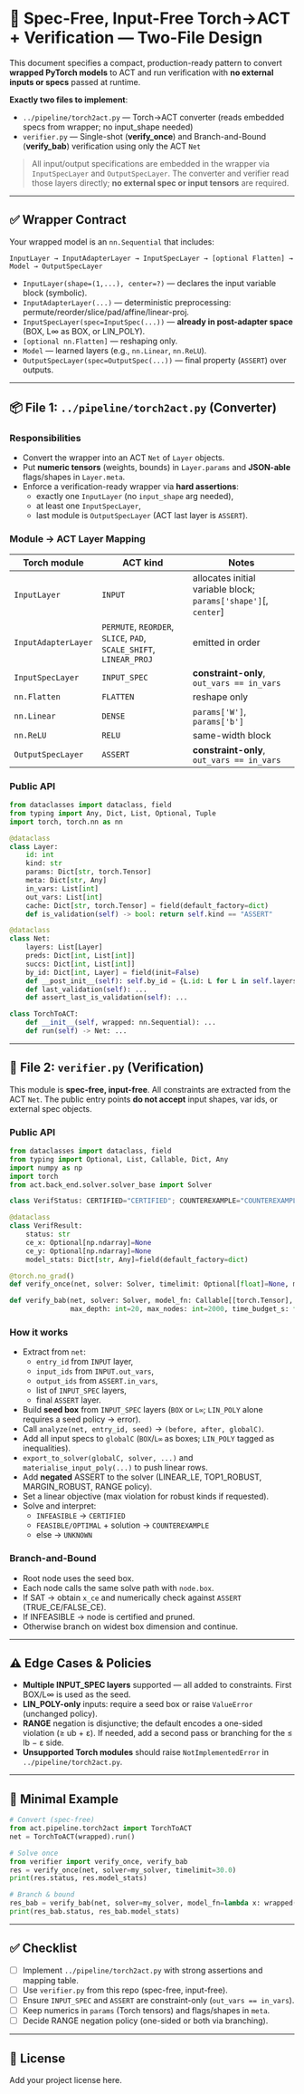 # 🧩 Spec-Free, Input-Free Torch→ACT + Verification — Two-File Design

This document specifies a compact, production-ready pattern to convert **wrapped PyTorch models** to ACT
and run verification with **no external inputs or specs** passed at runtime.

**Exactly two files to implement**:
- `../pipeline/torch2act.py` — Torch→ACT converter (reads embedded specs from wrapper; no input_shape needed)
- `verifier.py` — Single-shot (**verify_once**) and Branch-and-Bound (**verify_bab**) verification using only the ACT `Net`

> All input/output specifications are embedded in the wrapper via `InputSpecLayer` and `OutputSpecLayer`.
> The converter and verifier read those layers directly; **no external spec or input tensors** are required.

---

## ✅ Wrapper Contract

Your wrapped model is an `nn.Sequential` that includes:

```
InputLayer → InputAdapterLayer → InputSpecLayer → [optional Flatten] → Model → OutputSpecLayer
```

- `InputLayer(shape=(1,...), center=?)` — declares the input variable block (symbolic).
- `InputAdapterLayer(...)` — deterministic preprocessing: permute/reorder/slice/pad/affine/linear-proj.
- `InputSpecLayer(spec=InputSpec(...))` — **already in post-adapter space** (BOX, L∞ as BOX, or LIN_POLY).
- `[optional nn.Flatten]` — reshaping only.
- `Model` — learned layers (e.g., `nn.Linear`, `nn.ReLU`).
- `OutputSpecLayer(spec=OutputSpec(...))` — final property (`ASSERT`) over outputs.

---

## 📦 File 1: `../pipeline/torch2act.py` (Converter)

### Responsibilities
- Convert the wrapper into an ACT `Net` of `Layer` objects.
- Put **numeric tensors** (weights, bounds) in `Layer.params` and **JSON-able** flags/shapes in `Layer.meta`.
- Enforce a verification-ready wrapper via **hard assertions**:
  - exactly one `InputLayer` (no `input_shape` arg needed),
  - at least one `InputSpecLayer`,
  - last module is `OutputSpecLayer` (ACT last layer is `ASSERT`).

### Module → ACT Layer Mapping
| Torch module | ACT kind | Notes |
|--------------|----------|-------|
| `InputLayer` | `INPUT` | allocates initial variable block; `params['shape']`[, `center`] |
| `InputAdapterLayer` | `PERMUTE`, `REORDER`, `SLICE`, `PAD`, `SCALE_SHIFT`, `LINEAR_PROJ` | emitted in order |
| `InputSpecLayer` | `INPUT_SPEC` | **constraint-only**, `out_vars == in_vars` |
| `nn.Flatten` | `FLATTEN` | reshape only |
| `nn.Linear` | `DENSE` | `params['W']`, `params['b']` |
| `nn.ReLU` | `RELU` | same-width block |
| `OutputSpecLayer` | `ASSERT` | **constraint-only**, `out_vars == in_vars` |

### Public API
```python
from dataclasses import dataclass, field
from typing import Any, Dict, List, Optional, Tuple
import torch, torch.nn as nn

@dataclass
class Layer:
    id: int
    kind: str
    params: Dict[str, torch.Tensor]
    meta: Dict[str, Any]
    in_vars: List[int]
    out_vars: List[int]
    cache: Dict[str, torch.Tensor] = field(default_factory=dict)
    def is_validation(self) -> bool: return self.kind == "ASSERT"

@dataclass
class Net:
    layers: List[Layer]
    preds: Dict[int, List[int]]
    succs: Dict[int, List[int]]
    by_id: Dict[int, Layer] = field(init=False)
    def __post_init__(self): self.by_id = {L.id: L for L in self.layers}
    def last_validation(self): ...
    def assert_last_is_validation(self): ...

class TorchToACT:
    def __init__(self, wrapped: nn.Sequential): ...
    def run(self) -> Net: ...
```

---

## 📁 File 2: `verifier.py` (Verification)

This module is **spec-free, input-free**. All constraints are extracted from the ACT `Net`.
The public entry points **do not accept** input shapes, var ids, or external spec objects.

### Public API
```python
from dataclasses import dataclass, field
from typing import Optional, List, Callable, Dict, Any
import numpy as np
import torch
from act.back_end.solver.solver_base import Solver

class VerifStatus: CERTIFIED="CERTIFIED"; COUNTEREXAMPLE="COUNTEREXAMPLE"; UNKNOWN="UNKNOWN"

@dataclass
class VerifResult:
    status: str
    ce_x: Optional[np.ndarray]=None
    ce_y: Optional[np.ndarray]=None
    model_stats: Dict[str, Any]=field(default_factory=dict)

@torch.no_grad()
def verify_once(net, solver: Solver, timelimit: Optional[float]=None, maximize_violation: bool=False) -> VerifResult: ...

def verify_bab(net, solver: Solver, model_fn: Callable[[torch.Tensor], torch.Tensor],
               max_depth: int=20, max_nodes: int=2000, time_budget_s: float=300.0) -> VerifResult: ...
```

### How it works
- Extract from `net`:
  - `entry_id` from `INPUT` layer,
  - `input_ids` from `INPUT.out_vars`,
  - `output_ids` from `ASSERT.in_vars`,
  - list of `INPUT_SPEC` layers,
  - final `ASSERT` layer.
- Build **seed box** from `INPUT_SPEC` layers (`BOX` or `L∞`; `LIN_POLY` alone requires a seed policy → error).
- Call `analyze(net, entry_id, seed)` → `(before, after, globalC)`.
- Add all input specs to `globalC` (`BOX`/`L∞` as boxes; `LIN_POLY` tagged as inequalities).
- `export_to_solver(globalC, solver, ...)` and `materialise_input_poly(...)` to push linear rows.
- Add **negated** ASSERT to the solver (LINEAR_LE, TOP1_ROBUST, MARGIN_ROBUST, RANGE policy).
- Set a linear objective (max violation for robust kinds if requested).
- Solve and interpret:
  - `INFEASIBLE` → `CERTIFIED`
  - `FEASIBLE/OPTIMAL` + solution → `COUNTEREXAMPLE`
  - else → `UNKNOWN`

### Branch-and-Bound
- Root node uses the seed box.
- Each node calls the same solve path with `node.box`.
- If SAT → obtain `x_ce` and numerically check against `ASSERT` (TRUE_CE/FALSE_CE).
- If INFEASIBLE → node is certified and pruned.
- Otherwise branch on widest box dimension and continue.

---

## ⚠️ Edge Cases & Policies

- **Multiple INPUT_SPEC layers** supported — all added to constraints. First BOX/L∞ is used as the seed.
- **LIN_POLY-only** inputs: require a seed box or raise `ValueError` (unchanged policy).
- **RANGE** negation is disjunctive; the default encodes a one-sided violation (≥ ub + ε). If needed, add a second pass or branching for the ≤ lb − ε side.
- **Unsupported Torch modules** should raise `NotImplementedError` in `../pipeline/torch2act.py`.

---

## 🧪 Minimal Example

```python
# Convert (spec-free)
from act.pipeline.torch2act import TorchToACT
net = TorchToACT(wrapped).run()

# Solve once
from verifier import verify_once, verify_bab
res = verify_once(net, solver=my_solver, timelimit=30.0)
print(res.status, res.model_stats)

# Branch & bound
res_bab = verify_bab(net, solver=my_solver, model_fn=lambda x: wrapped(x), max_depth=18, time_budget_s=120.0)
print(res_bab.status, res_bab.model_stats)
```

---

## ✅ Checklist

- [ ] Implement `../pipeline/torch2act.py` with strong assertions and mapping table.
- [ ] Use `verifier.py` from this repo (spec-free, input-free).
- [ ] Ensure `INPUT_SPEC` and `ASSERT` are constraint-only (`out_vars == in_vars`).
- [ ] Keep numerics in `params` (Torch tensors) and flags/shapes in `meta`.
- [ ] Decide RANGE negation policy (one-sided or both via branching).

---

## 📜 License

Add your project license here.
